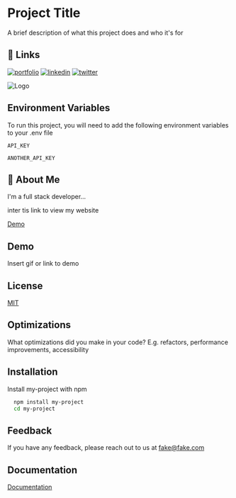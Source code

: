 
# Project Title

A brief description of what this project does and who it's for


## 🔗 Links
[![portfolio](https://img.shields.io/badge/my_portfolio-000?style=for-the-badge&logo=ko-fi&logoColor=white)](https://katherineoelsner.com/)
[![linkedin](https://img.shields.io/badge/linkedin-0A66C2?style=for-the-badge&logo=linkedin&logoColor=white)](https://www.linkedin.com/)
[![twitter](https://img.shields.io/badge/twitter-1DA1F2?style=for-the-badge&logo=twitter&logoColor=white)](https://twitter.com/)


![Logo](https://dev-to-uploads.s3.amazonaws.com/uploads/articles/th5xamgrr6se0x5ro4g6.png)


## Environment Variables

To run this project, you will need to add the following environment variables to your .env file

`API_KEY`

`ANOTHER_API_KEY`




## 🚀 About Me
I'm a full stack developer...


inter tis link to view my website

[Demo]([https://linktodocumentation](https://odeyseed167-creator.github.io/lec-7/))


## Demo

Insert gif or link to demo



## License

[MIT](https://choosealicense.com/licenses/mit/)


## Optimizations

What optimizations did you make in your code? E.g. refactors, performance improvements, accessibility


## Installation

Install my-project with npm

```bash
  npm install my-project
  cd my-project
```
    
## Feedback

If you have any feedback, please reach out to us at fake@fake.com

## Documentation

[Documentation](https://linktodocumentation)
